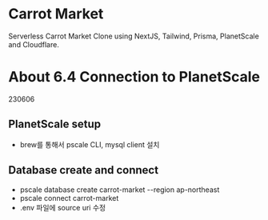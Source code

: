 # Carrot Market

Serverless Carrot Market Clone using NextJS, Tailwind, Prisma, PlanetScale and Cloudflare.

# About 6.4 Connection to PlanetScale

230606

## PlanetScale setup

- brew를 통해서 pscale CLI, mysql client 설치

## Database create and connect

- pscale database create carrot-market --region ap-northeast
- pscale connect carrot-market
- .env 파일에 source uri 수정
